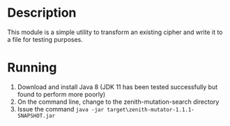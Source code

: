 # Description
This module is a simple utility to transform an existing cipher and write it to a file for testing purposes.

# Running
1. Download and install Java 8 (JDK 11 has been tested successfully but found to perform more poorly)
2. On the command line, change to the zenith-mutation-search directory
3. Issue the command `java -jar target\zenith-mutator-1.1.1-SNAPSHOT.jar`